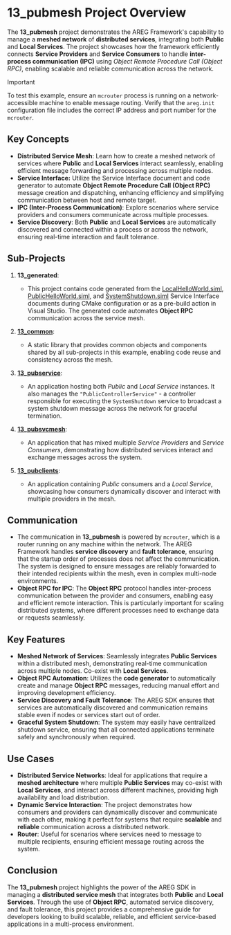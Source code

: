# 13_pubmesh Project Overview

The **13_pubmesh** project demonstrates the AREG Framework's capability to manage a **meshed network** of **distributed services**, integrating both **Public** and **Local Services**. The project showcases how the framework efficiently connects **Service Providers** and **Service Consumers** to handle **inter-process communication (IPC)** using *Object Remote Procedure Call (Object RPC)*, enabling scalable and reliable communication across the network.

> [!IMPORTANT]
> To test this example, ensure an `mcrouter` process is running on a network-accessible machine to enable message routing. Verify that the `areg.init` configuration file includes the correct IP address and port number for the `mcrouter`.

## Key Concepts

- **Distributed Service Mesh**: Learn how to create a meshed network of services where **Public** and **Local Services** interact seamlessly, enabling efficient message forwarding and processing across multiple nodes.
- **Service Interface:** Utilize the Service Interface document and code generator to automate **Object Remote Procedure Call (Object RPC)** message creation and dispatching, enhancing efficiency and simplifying communication between host and remote target.
- **IPC (Inter-Process Communication)**: Explore scenarios where service providers and consumers communicate across multiple processes.
- **Service Discovery**: Both **Public** and **Local Services** are automatically discovered and connected within a process or across the network, ensuring real-time interaction and fault tolerance.
  
## Sub-Projects

1. **13_generated**:
   - This project contains code generated from the [LocalHelloWorld.siml](./services/LocalHelloWorld.siml), [PublicHelloWorld.siml](./services/PublicHelloWorld.siml), and [SystemShutdown.siml](./services/SystemShutdown.siml) Service Interface documents during CMake configuration or as a pre-build action in Visual Studio. The generated code automates **Object RPC** communication across the service mesh.

2. **[13_common](./common/)**:
   - A static library that provides common objects and components shared by all sub-projects in this example, enabling code reuse and consistency across the mesh.

3. **[13_pubservice](./pubservice/)**:
   - An application hosting both *Public* and *Local Service* instances. It also manages the `"PublicControllerService"` - a controller responsible for executing the `SystemShutdown` service to broadcast a system shutdown message across the network for graceful termination.

4. **[13_pubsvcmesh](./pubsvcmesh/)**:
   - An application that has mixed multiple *Service Providers* and *Service Consumers*, demonstrating how distributed services interact and exchange messages across the system.

5. **[13_pubclients](./pubclients/)**:
   - An application containing *Public* consumers and a *Local Service*, showcasing how consumers dynamically discover and interact with multiple providers in the mesh.

## Communication

- The communication in **13_pubmesh** is powered by `mcrouter`, which is a router running on any machine within the network. The AREG Framework handles **service discovery** and **fault tolerance**, ensuring that the startup order of processes does not affect the communication. The system is designed to ensure messages are reliably forwarded to their intended recipients within the mesh, even in complex multi-node environments.
- **Object RPC for IPC**: The **Object RPC** protocol handles inter-process communication between the provider and consumers, enabling easy and efficient remote interaction. This is particularly important for scaling distributed systems, where different processes need to exchange data or requests seamlessly.

## Key Features

- **Meshed Network of Services**: Seamlessly integrates **Public Services** within a distributed mesh, demonstrating real-time communication across multiple nodes. Co-exist with **Local Services**.
- **Object RPC Automation**: Utilizes the **code generator** to automatically create and manage **Object RPC** messages, reducing manual effort and improving development efficiency.
- **Service Discovery and Fault Tolerance**: The AREG SDK ensures that services are automatically discovered and communication remains stable even if nodes or services start out of order.
- **Graceful System Shutdown**: The system may easily have centralized shutdown service, ensuring that all connected applications terminate safely and synchronously when required.

## Use Cases

- **Distributed Service Networks**: Ideal for applications that require a **meshed architecture** where multiple **Public Services** may co-exist with **Local Services**, and interact across different machines, providing high availability and load distribution.
- **Dynamic Service Interaction**: The project demonstrates how consumers and providers can dynamically discover and communicate with each other, making it perfect for systems that require **scalable** and **reliable** communication across a distributed network.
- **Router**: Useful for scenarios where services need to message to multiple recipients, ensuring efficient message routing across the system.

## Conclusion

The **13_pubmesh** project highlights the power of the AREG SDK in managing a **distributed service mesh** that integrates both **Public** and **Local Services**. Through the use of **Object RPC**, automated service discovery, and fault tolerance, this project provides a comprehensive guide for developers looking to build scalable, reliable, and efficient service-based applications in a multi-process environment.
